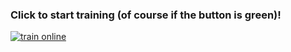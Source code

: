 ### Click to start training (of course if the button is green)!
[![train online](https://img.shields.io/website?style=plastic&url=https%3A%2F%2Fauzmit.github.io%2FAnalog_clock_trainer%2F)](https://auzmit.github.io/Analog_clock_trainer/)
